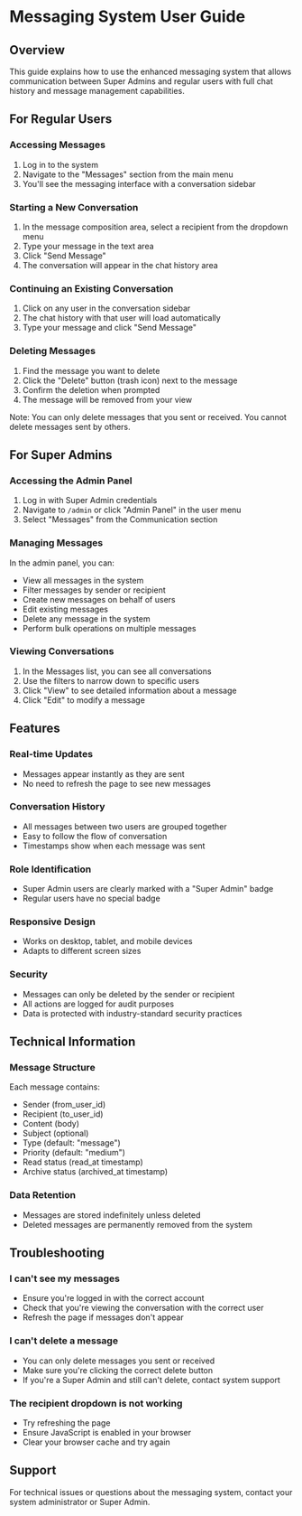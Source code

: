 # Messaging System User Guide

## Overview
This guide explains how to use the enhanced messaging system that allows communication between Super Admins and regular users with full chat history and message management capabilities.

## For Regular Users

### Accessing Messages
1. Log in to the system
2. Navigate to the "Messages" section from the main menu
3. You'll see the messaging interface with a conversation sidebar

### Starting a New Conversation
1. In the message composition area, select a recipient from the dropdown menu
2. Type your message in the text area
3. Click "Send Message"
4. The conversation will appear in the chat history area

### Continuing an Existing Conversation
1. Click on any user in the conversation sidebar
2. The chat history with that user will load automatically
3. Type your message and click "Send Message"

### Deleting Messages
1. Find the message you want to delete
2. Click the "Delete" button (trash icon) next to the message
3. Confirm the deletion when prompted
4. The message will be removed from your view

Note: You can only delete messages that you sent or received. You cannot delete messages sent by others.

## For Super Admins

### Accessing the Admin Panel
1. Log in with Super Admin credentials
2. Navigate to `/admin` or click "Admin Panel" in the user menu
3. Select "Messages" from the Communication section

### Managing Messages
In the admin panel, you can:
- View all messages in the system
- Filter messages by sender or recipient
- Create new messages on behalf of users
- Edit existing messages
- Delete any message in the system
- Perform bulk operations on multiple messages

### Viewing Conversations
1. In the Messages list, you can see all conversations
2. Use the filters to narrow down to specific users
3. Click "View" to see detailed information about a message
4. Click "Edit" to modify a message

## Features

### Real-time Updates
- Messages appear instantly as they are sent
- No need to refresh the page to see new messages

### Conversation History
- All messages between two users are grouped together
- Easy to follow the flow of conversation
- Timestamps show when each message was sent

### Role Identification
- Super Admin users are clearly marked with a "Super Admin" badge
- Regular users have no special badge

### Responsive Design
- Works on desktop, tablet, and mobile devices
- Adapts to different screen sizes

### Security
- Messages can only be deleted by the sender or recipient
- All actions are logged for audit purposes
- Data is protected with industry-standard security practices

## Technical Information

### Message Structure
Each message contains:
- Sender (from_user_id)
- Recipient (to_user_id)
- Content (body)
- Subject (optional)
- Type (default: "message")
- Priority (default: "medium")
- Read status (read_at timestamp)
- Archive status (archived_at timestamp)

### Data Retention
- Messages are stored indefinitely unless deleted
- Deleted messages are permanently removed from the system

## Troubleshooting

### I can't see my messages
- Ensure you're logged in with the correct account
- Check that you're viewing the conversation with the correct user
- Refresh the page if messages don't appear

### I can't delete a message
- You can only delete messages you sent or received
- Make sure you're clicking the correct delete button
- If you're a Super Admin and still can't delete, contact system support

### The recipient dropdown is not working
- Try refreshing the page
- Ensure JavaScript is enabled in your browser
- Clear your browser cache and try again

## Support
For technical issues or questions about the messaging system, contact your system administrator or Super Admin.
